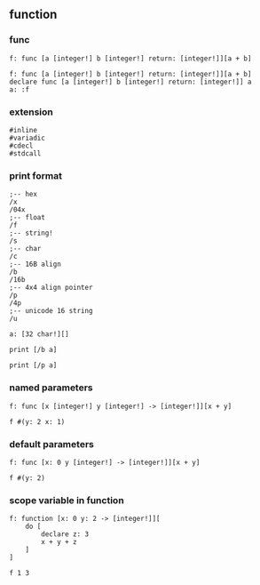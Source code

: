 ## function

### func

```
f: func [a [integer!] b [integer!] return: [integer!]][a + b]

f: func [a [integer!] b [integer!] return: [integer!]][a + b]
declare func [a [integer!] b [integer!] return: [integer!]] a
a: :f
```

### extension

```
#inline
#variadic
#cdecl
#stdcall
```

### print format

```
;-- hex
/x
/04x
;-- float
/f
;-- string!
/s
;-- char
/c
;-- 16B align
/b
/16b
;-- 4x4 align pointer
/p
/4p
;-- unicode 16 string
/u

a: [32 char!][]

print [/b a]

print [/p a]
```

### named parameters

```
f: func [x [integer!] y [integer!] -> [integer!]][x + y]

f #(y: 2 x: 1)
```

### default parameters

```
f: func [x: 0 y [integer!] -> [integer!]][x + y]

f #(y: 2)
```

### scope variable in function

```
f: function [x: 0 y: 2 -> [integer!]][
	do [
		declare z: 3
		x + y + z
	]
]

f 1 3
```

